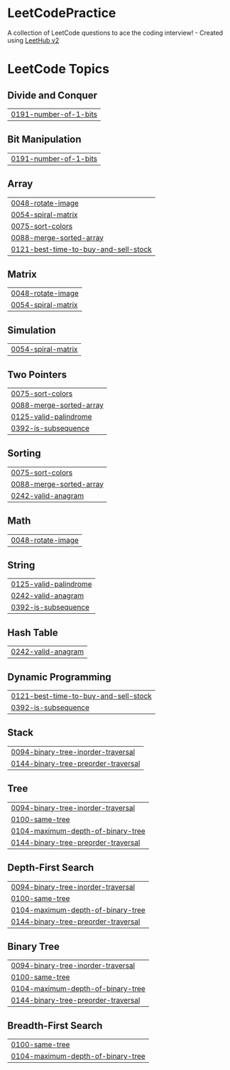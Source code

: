 # LeetCodePractice
A collection of LeetCode questions to ace the coding interview! - Created using [LeetHub v2](https://github.com/arunbhardwaj/LeetHub-2.0)

<!---LeetCode Topics Start-->
# LeetCode Topics
## Divide and Conquer
|  |
| ------- |
| [0191-number-of-1-bits](https://github.com/syedaaqib25/LeetCodePractice/tree/master/0191-number-of-1-bits) |
## Bit Manipulation
|  |
| ------- |
| [0191-number-of-1-bits](https://github.com/syedaaqib25/LeetCodePractice/tree/master/0191-number-of-1-bits) |
## Array
|  |
| ------- |
| [0048-rotate-image](https://github.com/syedaaqib25/LeetCodePractice/tree/master/0048-rotate-image) |
| [0054-spiral-matrix](https://github.com/syedaaqib25/LeetCodePractice/tree/master/0054-spiral-matrix) |
| [0075-sort-colors](https://github.com/syedaaqib25/LeetCodePractice/tree/master/0075-sort-colors) |
| [0088-merge-sorted-array](https://github.com/syedaaqib25/LeetCodePractice/tree/master/0088-merge-sorted-array) |
| [0121-best-time-to-buy-and-sell-stock](https://github.com/syedaaqib25/LeetCodePractice/tree/master/0121-best-time-to-buy-and-sell-stock) |
## Matrix
|  |
| ------- |
| [0048-rotate-image](https://github.com/syedaaqib25/LeetCodePractice/tree/master/0048-rotate-image) |
| [0054-spiral-matrix](https://github.com/syedaaqib25/LeetCodePractice/tree/master/0054-spiral-matrix) |
## Simulation
|  |
| ------- |
| [0054-spiral-matrix](https://github.com/syedaaqib25/LeetCodePractice/tree/master/0054-spiral-matrix) |
## Two Pointers
|  |
| ------- |
| [0075-sort-colors](https://github.com/syedaaqib25/LeetCodePractice/tree/master/0075-sort-colors) |
| [0088-merge-sorted-array](https://github.com/syedaaqib25/LeetCodePractice/tree/master/0088-merge-sorted-array) |
| [0125-valid-palindrome](https://github.com/syedaaqib25/LeetCodePractice/tree/master/0125-valid-palindrome) |
| [0392-is-subsequence](https://github.com/syedaaqib25/LeetCodePractice/tree/master/0392-is-subsequence) |
## Sorting
|  |
| ------- |
| [0075-sort-colors](https://github.com/syedaaqib25/LeetCodePractice/tree/master/0075-sort-colors) |
| [0088-merge-sorted-array](https://github.com/syedaaqib25/LeetCodePractice/tree/master/0088-merge-sorted-array) |
| [0242-valid-anagram](https://github.com/syedaaqib25/LeetCodePractice/tree/master/0242-valid-anagram) |
## Math
|  |
| ------- |
| [0048-rotate-image](https://github.com/syedaaqib25/LeetCodePractice/tree/master/0048-rotate-image) |
## String
|  |
| ------- |
| [0125-valid-palindrome](https://github.com/syedaaqib25/LeetCodePractice/tree/master/0125-valid-palindrome) |
| [0242-valid-anagram](https://github.com/syedaaqib25/LeetCodePractice/tree/master/0242-valid-anagram) |
| [0392-is-subsequence](https://github.com/syedaaqib25/LeetCodePractice/tree/master/0392-is-subsequence) |
## Hash Table
|  |
| ------- |
| [0242-valid-anagram](https://github.com/syedaaqib25/LeetCodePractice/tree/master/0242-valid-anagram) |
## Dynamic Programming
|  |
| ------- |
| [0121-best-time-to-buy-and-sell-stock](https://github.com/syedaaqib25/LeetCodePractice/tree/master/0121-best-time-to-buy-and-sell-stock) |
| [0392-is-subsequence](https://github.com/syedaaqib25/LeetCodePractice/tree/master/0392-is-subsequence) |
## Stack
|  |
| ------- |
| [0094-binary-tree-inorder-traversal](https://github.com/syedaaqib25/LeetCodePractice/tree/master/0094-binary-tree-inorder-traversal) |
| [0144-binary-tree-preorder-traversal](https://github.com/syedaaqib25/LeetCodePractice/tree/master/0144-binary-tree-preorder-traversal) |
## Tree
|  |
| ------- |
| [0094-binary-tree-inorder-traversal](https://github.com/syedaaqib25/LeetCodePractice/tree/master/0094-binary-tree-inorder-traversal) |
| [0100-same-tree](https://github.com/syedaaqib25/LeetCodePractice/tree/master/0100-same-tree) |
| [0104-maximum-depth-of-binary-tree](https://github.com/syedaaqib25/LeetCodePractice/tree/master/0104-maximum-depth-of-binary-tree) |
| [0144-binary-tree-preorder-traversal](https://github.com/syedaaqib25/LeetCodePractice/tree/master/0144-binary-tree-preorder-traversal) |
## Depth-First Search
|  |
| ------- |
| [0094-binary-tree-inorder-traversal](https://github.com/syedaaqib25/LeetCodePractice/tree/master/0094-binary-tree-inorder-traversal) |
| [0100-same-tree](https://github.com/syedaaqib25/LeetCodePractice/tree/master/0100-same-tree) |
| [0104-maximum-depth-of-binary-tree](https://github.com/syedaaqib25/LeetCodePractice/tree/master/0104-maximum-depth-of-binary-tree) |
| [0144-binary-tree-preorder-traversal](https://github.com/syedaaqib25/LeetCodePractice/tree/master/0144-binary-tree-preorder-traversal) |
## Binary Tree
|  |
| ------- |
| [0094-binary-tree-inorder-traversal](https://github.com/syedaaqib25/LeetCodePractice/tree/master/0094-binary-tree-inorder-traversal) |
| [0100-same-tree](https://github.com/syedaaqib25/LeetCodePractice/tree/master/0100-same-tree) |
| [0104-maximum-depth-of-binary-tree](https://github.com/syedaaqib25/LeetCodePractice/tree/master/0104-maximum-depth-of-binary-tree) |
| [0144-binary-tree-preorder-traversal](https://github.com/syedaaqib25/LeetCodePractice/tree/master/0144-binary-tree-preorder-traversal) |
## Breadth-First Search
|  |
| ------- |
| [0100-same-tree](https://github.com/syedaaqib25/LeetCodePractice/tree/master/0100-same-tree) |
| [0104-maximum-depth-of-binary-tree](https://github.com/syedaaqib25/LeetCodePractice/tree/master/0104-maximum-depth-of-binary-tree) |
<!---LeetCode Topics End-->